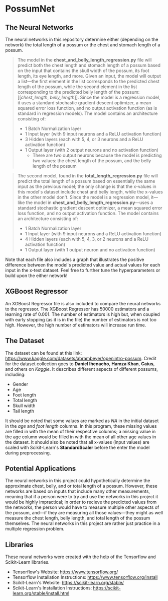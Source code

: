 # PossumNet

## The Neural Networks
The neural networks in this repository determine either (depending on the network) the total length of a possum or the chest and stomach length of a possum.

> The model in the **chest_and_belly_length_regression.py** file will predict both the chest length and stomach length of a possum based on the input that contains the skull width of the possum, its foot length, its eye length, and more. Given an input, the model will output a list—the first element in the list corresponds to the predicted chest length of the possum, while the second element in the list corresponding to the predicted belly length of the possum: [[*chest_length*, *belly_length*]]. Since the model is a regression model, it uses a standard stochastic gradient descent optimizer, a mean squared error loss function, and no output activation function (as is standard in regression models). The model contains an architecture consisting of:
> - 1 Batch Normalization layer
> - 1 Input layer (with 9 input neurons and a ReLU activation function)
> - 3 Hidden layers (each with 5, 4, or 3 neurons and a ReLU activation function)
> - 1 Output layer (with 2 output neurons and no activation function)
>     * There are two output neurons because the model is predicting two values: the chest length of the possum, and the belly length of the possum

> The second model, found in the **total_length_regression.py** file will predict the total length of a possum based on essentially the same input as the previous model; the only change is that the x-values in this model's dataset include chest and belly length, while the x-values in the other model don't. Since the model is a regression model, it—like the model in **chest_and_belly_length_regression.py**—uses a standard stochastic gradient descent optimizer, a mean squared error loss function, and no output activation function. The model contains an architecture consisting of: 
> - 1 Batch Normalization layer
> - 1 Input layer (with 9 input neurons and a ReLU activation function)
> - 4 Hidden layers (each with 5, 4, 3, or 2 neurons and a ReLU activation function)
> - 1 Output layer (with 1 output neuron and no activation function)

Note that each file also includes a graph that illustrates the positive difference between the model's predicted value and actual values for each input in the x-test dataset. Feel free to further tune the hyperparameters or build upon the either network!

## XGBoost Regressor
An XGBoost Regressor file is also included to compare the neural networks to the regressor. The XGBoost Regressor has 50000 estimators and a learning rate of 0.001. The number of estimators is high but, when coupled with early stopping (as it is in the file) the number of estimators is not too high. However, the high number of estimators will increase run time.

## The Dataset
The dataset can be found at this link: https://www.kaggle.com/datasets/abrambeyer/openintro-possum. Credit for the dataset collection goes to **Daniel Ihenacho**, **Hamza Khan**, **Caius**, and others on *Kaggle*. It describes different aspects of different possums, including:
- Gender
- Age
- Foot length
- Total length
- Skull width
- Tail length

It should be noted that some values are marked as *NA* in the initial dataset in the *age* and *foot length* columns. In this program, these missing values are filled in with the mean of their respective columns; a missing value in the age column would be filled in with the mean of all other age values in the dataset. It should also be noted that all x-values (input values) are scaled with Scikit-Learn's **StandardScaler** before the enter the model during preprocessing.

## Potential Applications
The neural networks in this project could hypothetically determine the approximate chest, belly, and or total length of a possum. However, these networks are based on inputs that include many other measurements, meaning that if a person were to try and use the networks in this project it would be highly impractical; in order to recieve the predicted values from the networks, the person would have to measure multiple other aspects of the possum, and—if they are measuring all those values—they might as well measure the chest length, belly length, and total length of the possum themselves. The neural networks in this project are rather just practice in a multiple regression problem.

## Libraries
These neural networks were created with the help of the Tensorflow and Scikit-Learn libraries.
- Tensorflow's Website: https://www.tensorflow.org/
- Tensorflow Installation Instructions: https://www.tensorflow.org/install
- Scikit-Learn's Website: https://scikit-learn.org/stable/
- Scikit-Learn's Installation Instructions: https://scikit-learn.org/stable/install.html
